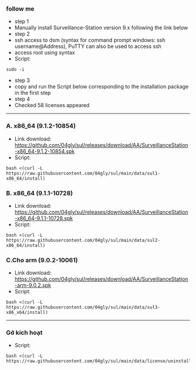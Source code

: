 
### follow me
- step 1
- Manually install Surveillance-Station version 9.x following the link below
- step 2
- ssh access to dsm (syntax for command prompt windows: ssh username@Address), PuTTY can also be used to access ssh
- access root using syntax
- Script:
```
sudo -i
```
- step 3
- copy and run the Script below corresponding to the installation package in the first step
- step 4
- Checked 58 licenses appeared
---
### A. x86_64 (9.1.2-10854)
- Link download: https://github.com/04gly/sul/releases/download/AA/SurveillanceStation-x86_64-9.1.2-10854.spk
- Script:
```
bash <(curl -L https://raw.githubusercontent.com/04gly/sul/main/data/sul1-x86_64/install)
```

### B. x86_64 (9.1.1-10728)
- Link download: https://github.com/04gly/sul/releases/download/AA/SurveillanceStation-x86_64-9.1.1-10728.spk
- Script:
```
bash <(curl -L https://raw.githubusercontent.com/04gly/sul/main/data/sul2-x86_64/install)
```

### C.Cho arm (9.0.2-10061)
- Link download: https://github.com/04gly/sul/releases/download/AA/SurveillanceStation-arm-9.0.2.spk
- Script:
```
bash <(curl -L https://raw.githubusercontent.com/04gly/sul/main/data/sul3-x86_x64/install)
```

---
### Gỡ kích hoạt
- Script:
```
bash <(curl -L https://raw.githubusercontent.com/04gly/sul/main/data/license/uninstall)
```
